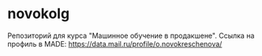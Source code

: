 # novokolg

Репозиторий для курса "Машинное обучение в продакшене".
Ссылка на профиль в MADE: https://data.mail.ru/profile/o.novokreschenova/

